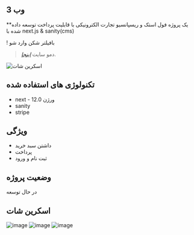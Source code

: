 ## وب 3
**یک پروژه فول استک و ریسپانسیو تجارت الکترونیکی با قابلیت پرداخت توسعه داده شده با next.js & sanity(cms) 

! بافیلتر شکن وارد شو
> دمو سایت [_اینجا_](https://ecommerce-application-nine.vercel.app/).


![اسکرین شات](https://www.linkpicture.com/q/Capture_1057.png)



## تکنولوژی های استفاده شده

- next - ورژن 12.0
- sanity
- stripe

## ویژگی 

- داشتن سبد خرید
- پرداخت 
- ثبت نام و ورود




## وضعیت پروژه
در حال توسعه


## اسکرین شات


![image](https://user-images.githubusercontent.com/70088342/160780381-7c947640-422e-4729-abae-21911e9bc716.png)
![image](https://user-images.githubusercontent.com/70088342/160780549-111ed048-cd4b-4740-b2fd-2c6fc3520c52.png)
![image](https://user-images.githubusercontent.com/70088342/160780884-22d6025e-9b7d-4493-8136-b3dfbf00a32f.png)
